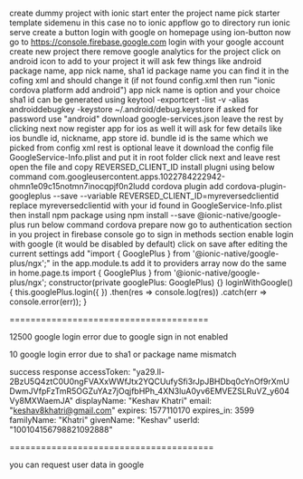 create dummy project with 
ionic start
enter the project name
pick starter template 
sidemenu in this case
no to ionic appflow
go to directory
run ionic serve
create a button login with google on homepage
using ion-button
now go to https://console.firebase.google.com
login with your google account
create new project there
remove google analytics for the project
click on android icon to add to your project 
it will ask few things like android package name, app nick name, sha1 id
package name you can find it in the cofing xml and should change it (if not found config.xml then run "ionic cordova platform add android")
app nick name is option and your choice
sha1 id can be generated using
keytool -exportcert -list -v -alias androiddebugkey -keystore ~/.android/debug.keystore
if asked for password use "android"
download google-services.json
leave the rest by clicking next
now register app for ios as well
it will ask for few details like ios bundle id, nickname, app store id.
bundle id is the same which we picked from config xml
rest is optional leave it
download the config file GoogleService-Info.plist and put it in root folder
click next and leave rest
open the file and copy REVERSED_CLIENT_ID
install plugni using below command
com.googleusercontent.apps.1022784222942-ohmn1e09c15notmn7inocqpjf0n2ludd
cordova plugin add cordova-plugin-googleplus --save --variable REVERSED_CLIENT_ID=myreversedclientid
replace myreversedclientid with your id found in GoogleService-Info.plist
then install npm package using 
npm install --save @ionic-native/google-plus
run below command
cordova prepare
now go to authentication section in you project in firebase console
go to sign in methods section
enable login with google (it would be disabled by default)
click on save after editing the current settings
add "import { GooglePlus } from '@ionic-native/google-plus/ngx';" in the app.module.ts
add it to providers array
now do the same in home.page.ts
import { GooglePlus } from '@ionic-native/google-plus/ngx';
constructor(private googlePlus: GooglePlus) {}
loginWithGoogle() {
        this.googlePlus.login({
        })
        .then(res => console.log(res))
        .catch(err => console.error(err));
    }


======================================

12500 google login error
due to google sign in not enabled

10 google login error
due to sha1 or package name mismatch

success response
accessToken: "ya29.Il-2BzU5Q4ztC0U0ngFVAXxWWfJtx2YQCUufySfi3rJpJBHDbq0cYnOf9rXmUDwmJVfpFzTmR5OGZuYAz7jOqjfbHPh_4XN3luA0yv6EMVEZSLRuVZ_y604Vy8MXWaemJA"
displayName: "Keshav Khatri"
email: "keshav8khatri@gmail.com"
expires: 1577110170
expires_in: 3599
familyName: "Khatri"
givenName: "Keshav"
userId: "100104156798821092888"

=======================================

you can request user data in google
